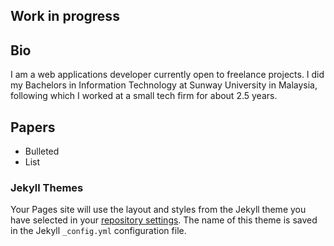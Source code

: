## Work in progress
## Bio

I am a web applications developer currently open to freelance projects. I did my Bachelors in Information Technology at Sunway University in Malaysia, following which I worked at a small tech firm for about 2.5 years.

## Papers

- Bulleted
- List

### Jekyll Themes

Your Pages site will use the layout and styles from the Jekyll theme you have selected in your [repository settings](https://github.com/fizatm/fizatm.github.io/settings). The name of this theme is saved in the Jekyll `_config.yml` configuration file.
